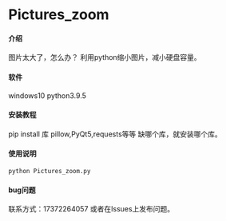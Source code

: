 # Pictures_zoom

#### 介绍
图片太大了，怎么办？
利用python缩小图片，减小硬盘容量。

#### 软件
windows10
python3.9.5


#### 安装教程
pip install 库
pillow,PyQt5,requests等等
缺哪个库，就安装哪个库。

#### 使用说明
```
python Pictures_zoom.py
```

#### bug问题
联系方式：17372264057
或者在Issues上发布问题。